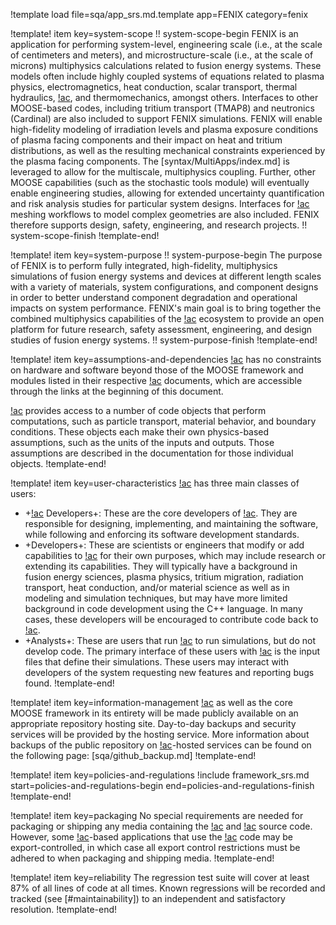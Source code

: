 !template load file=sqa/app_srs.md.template app=FENIX category=fenix

!template! item key=system-scope
!! system-scope-begin
FENIX is an application for performing system-level, engineering scale (i.e., at the scale of
centimeters and meters), and microstructure-scale (i.e., at the scale of microns) multiphysics
calculations related to fusion energy systems. These models often include highly coupled systems of
equations related to plasma physics, electromagnetics, heat conduction, scalar transport, thermal
hydraulics, [!ac](CFD), and thermomechanics, amongst others. Interfaces to other MOOSE-based codes,
including tritium transport (TMAP8) and neutronics (Cardinal) are also included to support FENIX
simulations. FENIX will enable high-fidelity modeling of irradiation levels and plasma exposure
conditions of plasma facing components and their impact on heat and tritium distributions, as well
as the resulting mechanical constraints experienced by the plasma facing components. The [syntax/MultiApps/index.md]
is leveraged to allow for the multiscale, multiphysics coupling. Further, other MOOSE capabilities
(such as the stochastic tools module) will eventually enable engineering studies, allowing for extended
uncertainty quantification and risk analysis studies for particular system designs. Interfaces for
[!ac](CAD) meshing workflows to model complex geometries are also included. FENIX therefore supports
design, safety, engineering, and research projects.
!! system-scope-finish
!template-end!

!template! item key=system-purpose
!! system-purpose-begin
The purpose of FENIX is to perform fully integrated, high-fidelity, multiphysics simulations of fusion
energy systems and devices at different length scales with a variety of materials, system configurations,
and component designs in order to better understand component degradation and operational impacts on
system performance. FENIX's main goal is to bring together the combined multiphysics capabilities of
the [!ac](MOOSE) ecosystem to provide an open platform for future research, safety assessment,
engineering, and design studies of fusion energy systems.
!! system-purpose-finish
!template-end!

!template! item key=assumptions-and-dependencies
[!ac]({{app}}) has no constraints on hardware and software beyond those of the MOOSE framework and
modules listed in their respective [!ac](SRS) documents, which are accessible through the links at
the beginning of this document.

[!ac]({{app}}) provides access to a number of code objects that perform computations, such as particle
transport, material behavior, and boundary conditions. These objects each make their own physics-based
assumptions, such as the units of the inputs and outputs. Those assumptions are described in the
documentation for those individual objects.
!template-end!

!template! item key=user-characteristics
[!ac]({{app}}) has three main classes of users:

- +[!ac]({{app}}) Developers+: These are the core developers of [!ac]({{app}}). They are responsible
  for designing, implementing, and maintaining the software, while following and enforcing its software
  development standards.
- +Developers+: These are scientists or engineers that modify or add capabilities to [!ac]({{app}})
  for their own purposes, which may include research or extending its capabilities. They will typically
  have a background in fusion energy sciences, plasma physics, tritium migration, radiation transport,
  heat conduction,  and/or material science as well as in modeling and simulation techniques, but may have
  more limited background in code development using the C++ language. In many cases, these developers
  will be encouraged to contribute code back to [!ac]({{app}}).
- +Analysts+: These are users that run [!ac]({{app}}) to run simulations, but do not develop code.
  The primary interface of these users with [!ac]({{app}}) is the input files that define their
  simulations. These users may interact with developers of the system requesting new features and
  reporting bugs found.
!template-end!

!template! item key=information-management
[!ac]({{app}}) as well as the core MOOSE framework in its entirety will be made publicly available
on an appropriate repository hosting site. Day-to-day backups and security services will be provided
by the hosting service. More information about backups of the public repository on [!ac](INL)-hosted
services can be found on the following page: [sqa/github_backup.md]
!template-end!

!template! item key=policies-and-regulations
!include framework_srs.md start=policies-and-regulations-begin end=policies-and-regulations-finish
!template-end!

!template! item key=packaging
No special requirements are needed for packaging or shipping any media containing the [!ac](MOOSE)
and [!ac]({{app}}) source code. However, some [!ac](MOOSE)-based applications that use the [!ac]({{app}})
code may be export-controlled, in which case all export control restrictions must be adhered to when
packaging and shipping media.
!template-end!

!template! item key=reliability
The regression test suite will cover at least 87% of all lines of code at all times. Known
regressions will be recorded and tracked (see [#maintainability]) to an independent and
satisfactory resolution.
!template-end!
